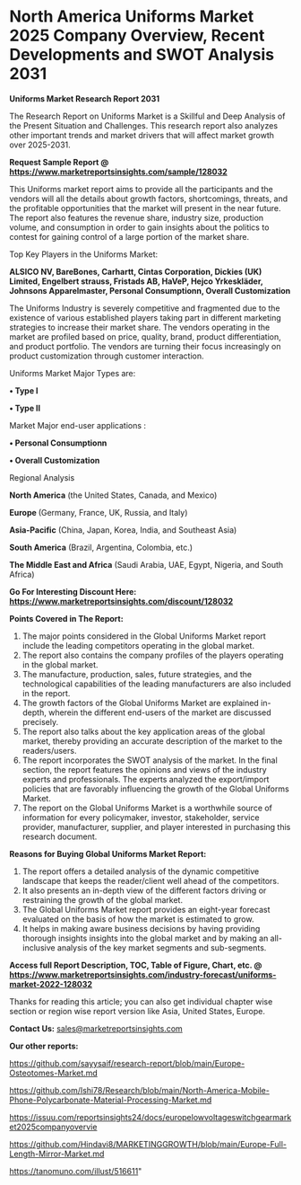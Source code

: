 # North America Uniforms Market 2025 Company Overview, Recent Developments and SWOT Analysis 2031

<strong>Uniforms Market Research Report 2031</strong>

The Research Report on Uniforms Market is a Skillful and Deep Analysis of the Present Situation and Challenges. This research report also analyzes other important trends and market drivers that will affect market growth over 2025-2031.

<strong>Request Sample Report @ <a href=https://www.marketreportsinsights.com/sample/128032>https://www.marketreportsinsights.com/sample/128032</a></strong>

This Uniforms market report aims to provide all the participants and the vendors will all the details about growth factors, shortcomings, threats, and the profitable opportunities that the market will present in the near future. The report also features the revenue share, industry size, production volume, and consumption in order to gain insights about the politics to contest for gaining control of a large portion of the market share.

Top Key Players in the Uniforms Market:

<strong>ALSICO NV, BareBones, Carhartt, Cintas Corporation, Dickies (UK) Limited, Engelbert strauss, Fristads AB, HaVeP, Hejco Yrkeskläder, Johnsons Apparelmaster, Personal Consumptionn, Overall Customization</strong>

The Uniforms Industry is severely competitive and fragmented due to the existence of various established players taking part in different marketing strategies to increase their market share. The vendors operating in the market are profiled based on price, quality, brand, product differentiation, and product portfolio. The vendors are turning their focus increasingly on product customization through customer interaction.

Uniforms Market Major Types are:

<strong>• Type I

• Type II</strong>

Market Major end-user applications :

<strong>• Personal Consumptionn

• Overall Customization</strong>

Regional Analysis

</u><strong><b>North America</b></strong> (the United States, Canada, and Mexico)

<strong><b>Europe </b></strong>(Germany, France, UK, Russia, and Italy)

<strong><b>Asia-Pacific</b></strong> (China, Japan, Korea, India, and Southeast Asia)

<strong><b>South America</b></strong> (Brazil, Argentina, Colombia, etc.)

<strong><b>The Middle East and Africa</b></strong> (Saudi Arabia, UAE, Egypt, Nigeria, and South Africa)

<strong>Go For Interesting Discount Here: <a href=https://www.marketreportsinsights.com/discount/128032>https://www.marketreportsinsights.com/discount/128032</a></strong>

<strong>Points Covered in The Report:</strong>
<ol>
  <li>The major points considered in the Global Uniforms Market report include the leading competitors operating in the global market.</li>
  <li>The report also contains the company profiles of the players operating in the global market.</li>
  <li>The manufacture, production, sales, future strategies, and the technological capabilities of the leading manufacturers are also included in the report.</li>
  <li>The growth factors of the Global Uniforms Market are explained in-depth, wherein the different end-users of the market are discussed precisely.</li>
  <li>The report also talks about the key application areas of the global market, thereby providing an accurate description of the market to the readers/users.</li>
  <li>The report incorporates the SWOT analysis of the market. In the final section, the report features the opinions and views of the industry experts and professionals. The experts analyzed the export/import policies that are favorably influencing the growth of the Global Uniforms Market.</li>
  <li>The report on the Global Uniforms Market is a worthwhile source of information for every policymaker, investor, stakeholder, service provider, manufacturer, supplier, and player interested in purchasing this research document.</li>
</ol>
<strong>Reasons for Buying Global Uniforms Market Report:</strong>

<ol>
  <li>The report offers a detailed analysis of the dynamic competitive landscape that keeps the reader/client well ahead of the competitors.</li>
  <li>It also presents an in-depth view of the different factors driving or restraining the growth of the global market.</li>
  <li>The Global Uniforms Market report provides an eight-year forecast evaluated on the basis of how the market is estimated to grow.</li>
  <li>It helps in making aware business decisions by having providing thorough insights insights into the global market and by making an all-inclusive analysis of the key market segments and sub-segments.</li>
</ol>
<strong>Access full Report Description, TOC, Table of Figure, Chart, etc. @ <a href=https://www.marketreportsinsights.com/industry-forecast/uniforms-market-2022-128032>https://www.marketreportsinsights.com/industry-forecast/uniforms-market-2022-128032</a></strong>


Thanks for reading this article; you can also get individual chapter wise section or region wise report version like Asia, United States, Europe.

<strong>Contact Us:</strong>
sales@marketreportsinsights.com

<strong>Our other reports:</strong>

<a href=https://github.com/sayysaif/research-report/blob/main/Europe-Osteotomes-Market.md>https://github.com/sayysaif/research-report/blob/main/Europe-Osteotomes-Market.md</a>

<a href=https://github.com/Ishi78/Research/blob/main/North-America-Mobile-Phone-Polycarbonate-Material-Processing-Market.md>https://github.com/Ishi78/Research/blob/main/North-America-Mobile-Phone-Polycarbonate-Material-Processing-Market.md</a>

<a href=https://issuu.com/reportsinsights24/docs/europelowvoltageswitchgearmarket2025companyovervie>https://issuu.com/reportsinsights24/docs/europelowvoltageswitchgearmarket2025companyovervie</a>

<a href=https://github.com/Hindavi8/MARKETINGGROWTH/blob/main/Europe-Full-Length-Mirror-Market.md>https://github.com/Hindavi8/MARKETINGGROWTH/blob/main/Europe-Full-Length-Mirror-Market.md</a>

<a href=https://tanomuno.com/illust/516611>https://tanomuno.com/illust/516611</a>"
